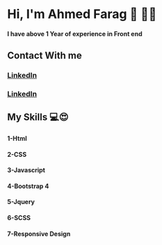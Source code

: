 # Hi, I'm Ahmed Farag 👋 👨‍💻
#### I have above 1 Year of experience in Front end


## Contact With me
### <a href="https://www.linkedin.com/in/ahmed-farag-395702199">LinkedIn</a>
### <a href="https://www.linkedin.com/in/ahmed-farag-395702199">LinkedIn</a>
## My Skills 💻😍
#### 1-Html
#### 2-CSS
#### 3-Javascript
#### 4-Bootstrap 4
#### 5-Jquery
#### 6-SCSS
#### 7-Responsive Design
